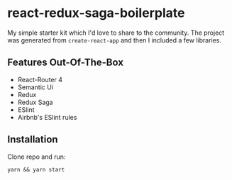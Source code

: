 # react-redux-saga-boilerplate

My simple starter kit which I'd love to share to the community. The project was generated from `create-react-app` and then I included a few libraries.

## Features Out-Of-The-Box

* React-Router 4
* Semantic Ui
* Redux
* Redux Saga
* ESlint
* Airbnb's ESlint rules

## Installation

Clone repo and run:

```
yarn && yarn start
```

